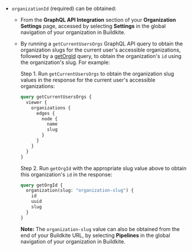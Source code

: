 - `organizationId` (required) can be obtained:

    * From the **GraphQL API Integration** section of your **Organization Settings** page, accessed by selecting **Settings** in the global navigation of your organization in Buildkite.

    * By running a `getCurrentUsersOrgs` GraphQL API query to obtain the organization slugs for the current user's accessible organizations, followed by a [getOrgId](/docs/apis/graphql/schemas/query/organization) query, to obtain the organization's `id` using the organization's slug. For example:

        Step 1. Run `getCurrentUsersOrgs` to obtain the organization slug values in the response for the current user's accessible organizations:

        ```graphql
        query getCurrentUsersOrgs {
          viewer {
            organizations {
              edges {
                node {
                  name
                  slug
                }
              }
            }
          }
        }
        ```

        Step 2. Run `getOrgId` with the appropriate slug value above to obtain this organization's `id` in the response:

        ```graphql
        query getOrgId {
          organization(slug: "organization-slug") {
            id
            uuid
            slug
          }
        }
        ```

        **Note:** The `organization-slug` value can also be obtained from the end of your Buildkite URL, by selecting **Pipelines** in the global navigation of your organization in Buildkite.
